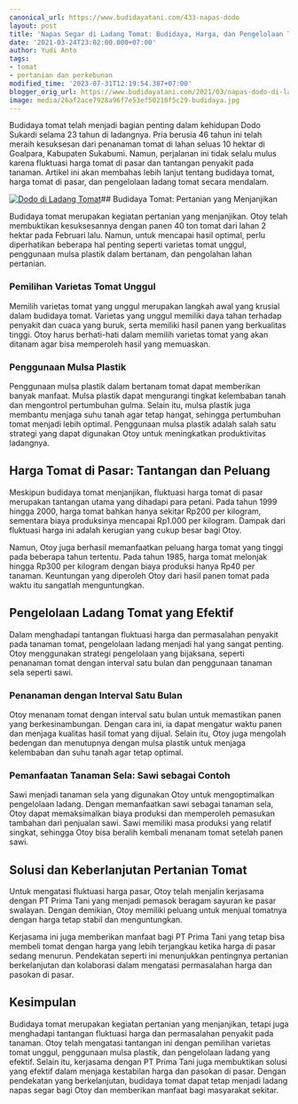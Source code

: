 ```yaml
---
canonical_url: https://www.budidayatani.com/433-napas-dodo
layout: post
title: 'Napas Segar di Ladang Tomat: Budidaya, Harga, dan Pengelolaan Tomat di Sukabumi'
date: '2021-03-24T23:02:00.000+07:00'
author: Yudi Anto
tags:
- tomat
- pertanian dan perkebunan
modified_time: '2023-07-31T12:19:54.387+07:00'
blogger_orig_url: https://www.budidayatani.com/2021/03/napas-dodo-di-ladang-tomat.html
image: media/26af2ace7928a96f7e53ef50210f5c29-budidaya.jpg
---
```

Budidaya tomat telah menjadi bagian penting dalam kehidupan Dodo Sukardi selama 23 tahun di ladangnya. Pria berusia 46 tahun ini telah meraih kesuksesan dari penanaman tomat di lahan seluas 10 hektar di Goalpara, Kabupaten Sukabumi. Namun, perjalanan ini tidak selalu mulus karena fluktuasi harga tomat di pasar dan tantangan penyakit pada tanaman. Artikel ini akan membahas lebih lanjut tentang budidaya tomat, harga tomat di pasar, dan pengelolaan ladang tomat secara mendalam.

[![Dodo di Ladang Tomat](https://blogger.googleusercontent.com/img/b/R29vZ2xl/AVvXsEj4KjhpkDtVwIhs_1NWOsf4bGuML4cMIzhGGpt3Xovlwp509b4CIVkCLaxUULTbr5c7RF8DYRpW-EFRkwy_UvHtYDHZkyomCUSLUSbxgWf69bFk9SoDxRpiY64D_JC84DaoYqDSdzeaoQik2z4GvlEVpBoyL1HvIKoFj1V1OXOGOvPG7dYwKl_0RQiBk85h/w640-h414/budidaya.jpg)](https://blogger.googleusercontent.com/img/b/R29vZ2xl/AVvXsEj4KjhpkDtVwIhs_1NWOsf4bGuML4cMIzhGGpt3Xovlwp509b4CIVkCLaxUULTbr5c7RF8DYRpW-EFRkwy_UvHtYDHZkyomCUSLUSbxgWf69bFk9SoDxRpiY64D_JC84DaoYqDSdzeaoQik2z4GvlEVpBoyL1HvIKoFj1V1OXOGOvPG7dYwKl_0RQiBk85h/s1858/budidaya.jpg)## Budidaya Tomat: Pertanian yang Menjanjikan

Budidaya tomat merupakan kegiatan pertanian yang menjanjikan. Otoy telah membuktikan kesuksesannya dengan panen 40 ton tomat dari lahan 2 hektar pada Februari lalu. Namun, untuk mencapai hasil optimal, perlu diperhatikan beberapa hal penting seperti varietas tomat unggul, penggunaan mulsa plastik dalam bertanam, dan pengolahan lahan pertanian.

### Pemilihan Varietas Tomat Unggul

Memilih varietas tomat yang unggul merupakan langkah awal yang krusial dalam budidaya tomat. Varietas yang unggul memiliki daya tahan terhadap penyakit dan cuaca yang buruk, serta memiliki hasil panen yang berkualitas tinggi. Otoy harus berhati-hati dalam memilih varietas tomat yang akan ditanam agar bisa memperoleh hasil yang memuaskan.

### Penggunaan Mulsa Plastik

Penggunaan mulsa plastik dalam bertanam tomat dapat memberikan banyak manfaat. Mulsa plastik dapat mengurangi tingkat kelembaban tanah dan mengontrol pertumbuhan gulma. Selain itu, mulsa plastik juga membantu menjaga suhu tanah agar tetap hangat, sehingga pertumbuhan tomat menjadi lebih optimal. Penggunaan mulsa plastik adalah salah satu strategi yang dapat digunakan Otoy untuk meningkatkan produktivitas ladangnya.

## Harga Tomat di Pasar: Tantangan dan Peluang

Meskipun budidaya tomat menjanjikan, fluktuasi harga tomat di pasar merupakan tantangan utama yang dihadapi para petani. Pada tahun 1999 hingga 2000, harga tomat bahkan hanya sekitar Rp200 per kilogram, sementara biaya produksinya mencapai Rp1.000 per kilogram. Dampak dari fluktuasi harga ini adalah kerugian yang cukup besar bagi Otoy.

Namun, Otoy juga berhasil memanfaatkan peluang harga tomat yang tinggi pada beberapa tahun tertentu. Pada tahun 1985, harga tomat melonjak hingga Rp300 per kilogram dengan biaya produksi hanya Rp40 per tanaman. Keuntungan yang diperoleh Otoy dari hasil panen tomat pada waktu itu sangatlah menguntungkan.

## Pengelolaan Ladang Tomat yang Efektif

Dalam menghadapi tantangan fluktuasi harga dan permasalahan penyakit pada tanaman tomat, pengelolaan ladang menjadi hal yang sangat penting. Otoy menggunakan strategi pengelolaan yang bijaksana, seperti penanaman tomat dengan interval satu bulan dan penggunaan tanaman sela seperti sawi.

### Penanaman dengan Interval Satu Bulan

Otoy menanam tomat dengan interval satu bulan untuk memastikan panen yang berkesinambungan. Dengan cara ini, ia dapat mengatur waktu panen dan menjaga kualitas hasil tomat yang dijual. Selain itu, Otoy juga mengolah bedengan dan menutupnya dengan mulsa plastik untuk menjaga kelembaban dan suhu tanah agar tetap optimal.

### Pemanfaatan Tanaman Sela: Sawi sebagai Contoh

Sawi menjadi tanaman sela yang digunakan Otoy untuk mengoptimalkan pengelolaan ladang. Dengan memanfaatkan sawi sebagai tanaman sela, Otoy dapat memaksimalkan biaya produksi dan memperoleh pemasukan tambahan dari penjualan sawi. Sawi memiliki masa produksi yang relatif singkat, sehingga Otoy bisa beralih kembali menanam tomat setelah panen sawi.

## Solusi dan Keberlanjutan Pertanian Tomat

Untuk mengatasi fluktuasi harga pasar, Otoy telah menjalin kerjasama dengan PT Prima Tani yang menjadi pemasok beragam sayuran ke pasar swalayan. Dengan demikian, Otoy memiliki peluang untuk menjual tomatnya dengan harga tetap stabil dan menguntungkan.

Kerjasama ini juga memberikan manfaat bagi PT Prima Tani yang tetap bisa membeli tomat dengan harga yang lebih terjangkau ketika harga di pasar sedang menurun. Pendekatan seperti ini menunjukkan pentingnya pertanian berkelanjutan dan kolaborasi dalam mengatasi permasalahan harga dan pasokan di pasar.

## Kesimpulan

Budidaya tomat merupakan kegiatan pertanian yang menjanjikan, tetapi juga menghadapi tantangan fluktuasi harga dan permasalahan penyakit pada tanaman. Otoy telah mengatasi tantangan ini dengan pemilihan varietas tomat unggul, penggunaan mulsa plastik, dan pengelolaan ladang yang efektif. Selain itu, kerjasama dengan PT Prima Tani juga membuktikan solusi yang efektif dalam menjaga kestabilan harga dan pasokan di pasar. Dengan pendekatan yang berkelanjutan, budidaya tomat dapat tetap menjadi ladang napas segar bagi Otoy dan memberikan manfaat bagi masyarakat sekitar.


